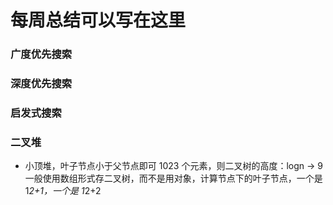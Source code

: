 # 每周总结可以写在这里

### 广度优先搜索

### 深度优先搜索

### 启发式搜索

### 二叉堆

- 小顶堆，叶子节点小于父节点即可
  1023 个元素，则二叉树的高度：logn -> 9
  一般使用数组形式存二叉树，而不是用对象，计算节点下的叶子节点，一个是 1*2+1，一个是 1*2+2
